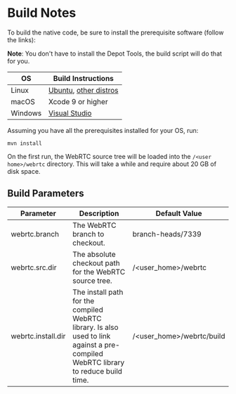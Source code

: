 # Build Notes

To build the native code, be sure to install the prerequisite software (follow the links):

**Note**: You don't have to install the Depot Tools, the build script will do that for you.

| OS        | Build Instructions                                                |
| --------- | ----------------------------------------------------------------- |
| Linux     | [Ubuntu][build-linux-ubuntu], [other distros][build-linux-other]  |
| macOS     | Xcode 9 or higher                                                 |
| Windows   | [Visual Studio][build-windows]                                    |

Assuming you have all the prerequisites installed for your OS, run:

```shell
mvn install
```

On the first run, the WebRTC source tree will be loaded into the `/<user home>/webrtc` directory. This will take a while and require about 20 GB of disk space.

## Build Parameters

| Parameter          | Description                                            | Default Value               |
| ------------------ | ------------------------------------------------------ |-----------------------------|
| webrtc.branch      | The WebRTC branch to checkout.                         | branch-heads/7339           |
| webrtc.src.dir     | The absolute checkout path for the WebRTC source tree. | /\<user_home\>/webrtc       |
| webrtc.install.dir | The install path for the compiled WebRTC library. Is also used to link against a pre-compiled WebRTC library to reduce build time. | /\<user_home\>/webrtc/build |

[build-linux-ubuntu]: https://chromium.googlesource.com/chromium/src/+/master/docs/linux/build_instructions.md#system-requirements
[build-linux-other]: https://chromium.googlesource.com/chromium/src/+/master/docs/linux/build_instructions.md#Notes-for-other-distros
[build-windows]: https://chromium.googlesource.com/chromium/src/+/master/docs/windows_build_instructions.md#visual-studio